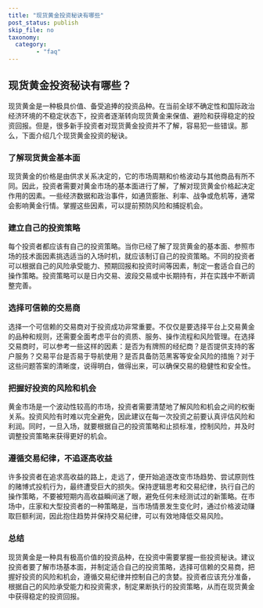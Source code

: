 ```yaml
---
title: "现货黄金投资秘诀有哪些"
post_status: publish
skip_file: no
taxonomy:
  category:
        - "faq"
---
```


## 现货黄金投资秘诀有哪些？

现货黄金是一种极具价值、备受追捧的投资品种。在当前全球不确定性和国际政治经济环境的不稳定状态下，投资者逐渐转向现货黄金来保值、避险和获得稳定的投资回报。但是，很多新手投资者对现货黄金投资并不了解，容易犯一些错误。那么，下面介绍几个现货黄金投资的秘诀。

### 了解现货黄金基本面

现货黄金的价格是由供求关系决定的，它的市场周期和价格波动与其他商品有所不同。因此，投资者需要对黄金市场的基本面进行了解，了解对现货黄金价格起决定作用的因素。一些经济数据和政治事件，如通货膨胀、利率、战争或危机等，通常会影响黄金行情。掌握这些因素，可以提前预防风险和捕捉机会。

### 建立自己的投资策略

每个投资者都应该有自己的投资策略。当你已经了解了现货黄金的基本面、参照市场的技术面因素挑选适当的入场时机，就应该制订自己的投资策略。不同的投资者可以根据自己的风险承受能力、预期回报和投资时间等因素，制定一套适合自己的操作策略。投资策略可以是日内交易、波段交易或中长期持有，并在实践中不断调整完善。

### 选择可信赖的交易商

选择一个可信赖的交易商对于投资成功非常重要。不仅仅是要选择平台上交易黄金的品种和规则，还需要全面考虑平台的资质、服务、操作流程和风险管理。在选择交易商时，可以参考一些这样的因素：是否为有牌照的经纪商？是否提供支持的客户服务？交易平台是否易于导航使用？是否具备防范黑客等安全风险的措施？对于这些问题答案的清晰度，说得明白，做得出来，可以确保交易的稳健性和安全性。

### 把握好投资的风险和机会

黄金市场是一个波动性较高的市场，投资者需要清楚地了解风险和机会之间的权衡关系。投资风险有时难以完全避免，因此建议在每一次投资之前要认真评估风险和利润。同时，一旦入场，就要根据自己的投资策略和止损标准，控制风险，并及时调整投资策略来获得更好的机会。

### 遵循交易纪律，不追逐高收益

许多投资者在追求高收益的路上，走远了，便开始追逐改变市场趋势、尝试原则性的赌博式投机行为，最终遭受巨大的损失。保持逻辑思考和交易纪律，执行自己的操作策略，不要被短期内高收益瞬间迷了眼，避免任何未经测试过的新策略。在市场中，庄家和大型投资者的一种策略是，当市场情景发生变化时，通过价格波动赚取巨额利润，因此抱住趋势并保持交易纪律，可以有效地降低交易风险。

### 总结

现货黄金是一种具有极高价值的投资品种，在投资中需要掌握一些投资秘诀。建议投资者要了解市场基本面，并制定适合自己的投资策略，选择可信赖的交易商，把握好投资的风险和机会，遵循交易纪律并控制自己的贪婪。投资者应该充分准备，根据自己的风险承受能力和投资需求，制定果断执行的投资策略，从而在现货黄金中获得稳定的投资回报。
